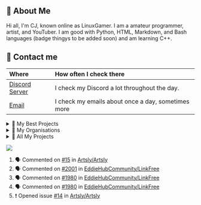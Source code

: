 ## 📖 About Me
Hi all, I'm CJ, known online as LinuxGamer. I am a amateur programmer, artist, and YouTuber. I am good with Python, HTML, Markdown, and Bash languages (badge thingys to be added soon) and am learning C++.

## 💬 Contact me
| Where | How often I check there |
| :--- | :--- |
| [Discord Server](https://discord.gg/s58s2b9Xpr) | I check my Discord a lot throughout the day. |
| [Email](mailto:charl.cj.monke@gmail.com) | I check my emails about once a day, sometimes more |

<details>
<summary>📁 My Best Projects</summary>
<br>
   I have many projects in my repos, but the ones that I want to highlight are the following:   
   
   | Project Name | Languages | Active | My Last Commit To Project |
   | :--- | :--- | :--- | :--- |
   | [Pynotes](https://github.com/Pynotesteam) | Python | No | 30 March 2022 |
   | [Libresprite](https://github.com/Libresprite/Libresprite) | C++ | Yes | 7 February 2022 |
   | [Libresprite Dotto](https://github.com/Libresprite/Dotto) | C++ | Yes | My commit was implemented by FManga as I didn't know how to do it properly at the time. |
   | [Artsly](https://github.com/Artsly/Artsly) | Python | Yes | 12 August 2022 |
</details>

<details>
<summary>📁 My Organisations</summary>
<br>
   I am members of a few organisations. Here is a list.
   
   | Organisation Name | Active (Yes or No) |
   | :--- | :--- |
   | [Artsly](https://github.com/Artsly) | Yes |
   | [Linux Flights](https://github/Linux-Flights) | Yes |
   | [Pynotes](https://github.com/Pynotesteam) | No |
   | [EddieHub](https://github.com/EddieHubCommunity) | Yes |
</details>

<details>
<summary>📁 All My Projects</summary>
<br>
   List of all my projects (Active and Non Active):
   
   | Repo Name |
   | :--- |
   | [Artsly](https://github.com/Artsly/Artsly) |
   | [Pynotes](https://github.com/pynotesteam/pynotes) |
   | [LinuxFlights - Hawk T2](https://github.com/LinuxFlights/HawkT2) |
   | [LinuxFlights - DHC1](https://github.com/LinuxFlights/DHC1) |
   | [LinuxGamer Website](https://github.com/LinuxGamer/linuxgamer.github.io) |
   | [Libresprite Legacy](https://github.com/LibreSprite/LibreSprite) |
   | [Libresprite Dotto](https://github.com/LibreSprite/Dotto) |
</details>

<img 
   src="https://github-readme-stats.vercel.app/api?username=LinuxGamer&show_icons=true&theme=tokyonight" 
/>


    
<!--START_SECTION:activity-->
1. 🗣 Commented on [#15](https://github.com/Artsly/Artsly/issues/15) in [Artsly/Artsly](https://github.com/Artsly/Artsly)
2. 🗣 Commented on [#2001](https://github.com/EddieHubCommunity/LinkFree/issues/2001) in [EddieHubCommunity/LinkFree](https://github.com/EddieHubCommunity/LinkFree)
3. 🗣 Commented on [#1980](https://github.com/EddieHubCommunity/LinkFree/issues/1980) in [EddieHubCommunity/LinkFree](https://github.com/EddieHubCommunity/LinkFree)
4. 🗣 Commented on [#1980](https://github.com/EddieHubCommunity/LinkFree/issues/1980) in [EddieHubCommunity/LinkFree](https://github.com/EddieHubCommunity/LinkFree)
5. ❗️ Opened issue [#14](https://github.com/Artsly/Artsly/issues/14) in [Artsly/Artsly](https://github.com/Artsly/Artsly)
<!--END_SECTION:activity-->
